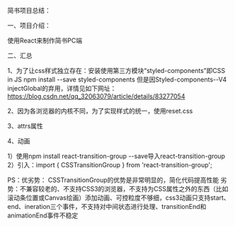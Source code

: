 简书项目总结：

一、项目介绍：

  使用React来制作简书PC端

二、汇总

1、为了让css样式独立存在：安装使用第三方模块“styled-components”即CSS in JS 
  npm install --save styled-components
  但是因Styled-components--V4 injectGlobal的弃用，详情见如下网址：
  https://blog.csdn.net/qq_32063079/article/details/83277054

2、因为各浏览器的内核不同，为了实现样式的统一，使用reset.css

3、attrs属性

4、动画

 1）使用npm install react-transition-group --save导入react-transition-group
 2）引入：import { CSSTransitionGroup } from 'react-transition-group';

PS：优劣势：
  CSSTransitionGroup的优势是非常明显的，简化代码提高性能
  劣势：不兼容较老的、不支持CSS3的浏览器，不支持为CSS属性之外的东西（比如滚动条位置或Canvas绘画）添加动画、可控粒度不够细，css3动画只支持start、end、ineration三个事件，不支持对中间状态进行处理、transitionEnd和animationEnd事件不稳定